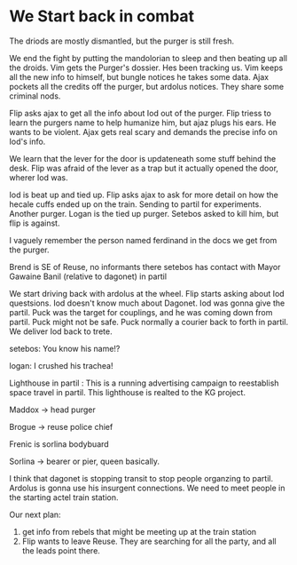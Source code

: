 
# We Start back in combat

The driods are mostly dismantled, but the purger is still fresh.

We end the fight by putting the mandolorian to sleep and then beating up all the droids.
Vim gets the Purger's dossier. Hes been tracking us. Vim keeps all the new info to himself, but bungle notices he takes some data. Ajax pockets all the credits off the purger, but ardolus notices. They share some criminal nods. 

Flip asks ajax to get all the info about Iod out of the purger. Flip triess to learn the purgers name to help humanize him, but ajaz plugs his ears. He wants to be violent. Ajax gets real scary and demands the precise info on Iod's info. 

We learn that the lever for the door is updateneath some stuff behind the desk. Flip was afraid of the lever as a trap but it actually opened the door, wherer Iod was.

Iod is beat up and tied up. Flip asks ajax to ask for more detail on how the hecale cuffs ended up on the train. Sending to partil for experiments. Another purger. Logan is the tied up purger. Setebos asked to kill him, but flip is against. 

I vaguely remember the person named ferdinand in the docs we get from the purger.

Brend is SE of Reuse, no informants there
setebos has contact with Mayor Gawaine Banil (relative to dagonet) in partil


We start driving back with ardolus at the wheel. Flip starts asking about Iod questsions. Iod doesn't know much about Dagonet. Iod was gonna give the partil. Puck was the target for couplings, and he was coming down from partil. Puck might not be safe. Puck normally a courier back to forth in partil. We deliver Iod back to trete. 

setebos: You know his name!?

logan: I crushed his trachea!


Lighthouse in partil : This is a running advertising campaign to reestablish space travel in partil. This lighthouse is realted to the  KG project.  


Maddox -> head purger

Brogue -> reuse police chief

Frenic is sorlina bodybuard

Sorlina -> bearer or pier, queen basically. 

I think that dagonet is stopping transit to stop people organzing to partil. Ardolus is gonna use his insurgent connections. We need to meet people in the starting actel train station. 

Our next plan:

1. get info from rebels that might be meeting up at the train station
2. Flip wants to leave Reuse. They are searching for all the party, and all the leads point there. 



